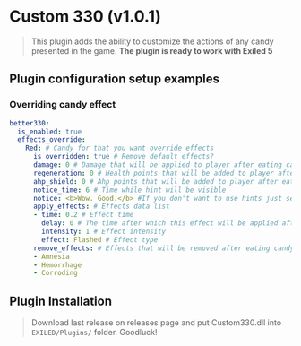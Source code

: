 # Custom 330 (v1.0.1)
> This plugin adds the ability to customize the actions of any candy presented in the game. **The plugin is ready to work with Exiled 5**

## Plugin configuration setup examples
### Overriding candy effect
```yml
better330:
  is_enabled: true
  effects_override:
    Red: # Candy for that you want override effects 
      is_overridden: true # Remove default effects?
      damage: 0 # Damage that will be applied to player after eating candy
      regeneration: 0 # Health points that will be added to player after eating candy
      ahp_shield: 0 # Ahp points that will be added to player after eating candy
      notice_time: 6 # Time while hint will be visible
      notice: <b>Wow. Good.</b> #If you don't want to use hints just set empty string.
      apply_effects: # Effects data list
      - time: 0.2 # Effect time
        delay: 0 # The time after which this effect will be applied after eating the candy
        intensity: 1 # Effect intensity
        effect: Flashed # Effect type
      remove_effects: # Effects that will be removed after eating candy
      - Amnesia
      - Hemorrhage
      - Corroding
```

## Plugin Installation
> Download last release on releases page and put Custom330.dll into ``EXILED/Plugins/`` folder. Goodluck!
